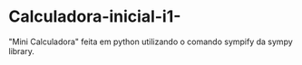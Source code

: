 # Calculadora-inicial-i1-
"Mini Calculadora" feita em python utilizando o comando sympify da sympy library. 
